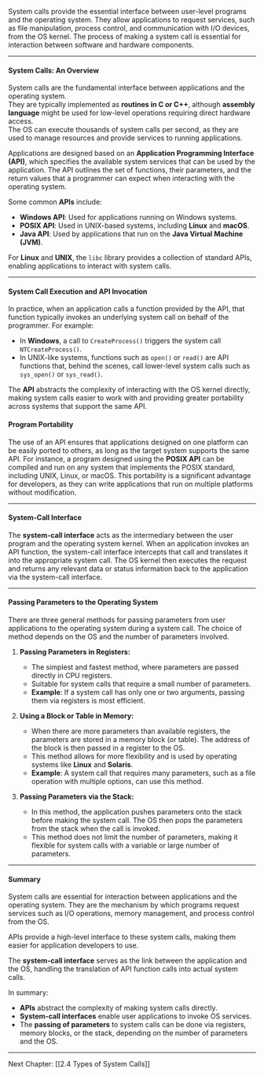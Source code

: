 

System calls provide the essential interface between user-level programs and the operating system. They allow applications to request services, such as file manipulation, process control, and communication with I/O devices, from the OS kernel. The process of making a system call is essential for interaction between software and hardware components.

---

#### **System Calls: An Overview**

System calls are the fundamental interface between applications and the operating system.      
They are typically implemented as **routines in C or C++**, although **assembly language** might be used for low-level operations requiring direct hardware access.        
The OS can execute thousands of system calls per second, as they are used to manage resources and provide services to running applications.

Applications are designed based on an **Application Programming Interface (API)**, which specifies the available system services that can be used by the application. The API outlines the set of functions, their parameters, and the return values that a programmer can expect when interacting with the operating system.

Some common **APIs** include:
- **Windows API**: Used for applications running on Windows systems.
- **POSIX API**: Used in UNIX-based systems, including **Linux** and **macOS**.
- **Java API**: Used by applications that run on the **Java Virtual Machine (JVM)**.

For **Linux** and **UNIX**, the `libc` library provides a collection of standard APIs, enabling applications to interact with system calls.

____

#### **System Call Execution and API Invocation**

In practice, when an application calls a function provided by the API, that function typically invokes an underlying system call on behalf of the programmer. For example:
- In **Windows**, a call to `CreateProcess()` triggers the system call `NTCreateProcess()`.
- In UNIX-like systems, functions such as `open()` or `read()` are API functions that, behind the scenes, call lower-level system calls such as `sys_open()` or `sys_read()`.

The **API** abstracts the complexity of interacting with the OS kernel directly, making system calls easier to work with and providing greater portability across systems that support the same API.

#### **Program Portability**

The use of an API ensures that applications designed on one platform can be easily ported to others, as long as the target system supports the same API. For instance, a program designed using the **POSIX API** can be compiled and run on any system that implements the POSIX standard, including UNIX, Linux, or macOS. This portability is a significant advantage for developers, as they can write applications that run on multiple platforms without modification.

---

#### **System-Call Interface**

The **system-call interface** acts as the intermediary between the user program and the operating system kernel. When an application invokes an API function, the system-call interface intercepts that call and translates it into the appropriate system call. The OS kernel then executes the request and returns any relevant data or status information back to the application via the system-call interface.


---

#### **Passing Parameters to the Operating System**

There are three general methods for passing parameters from user applications to the operating system during a system call. The choice of method depends on the OS and the number of parameters involved.

1. **Passing Parameters in Registers:**
   - The simplest and fastest method, where parameters are passed directly in CPU registers.
   - Suitable for system calls that require a small number of parameters.
   - **Example**: If a system call has only one or two arguments, passing them via registers is most efficient.

2. **Using a Block or Table in Memory:**
   - When there are more parameters than available registers, the parameters are stored in a memory block (or table). The address of the block is then passed in a register to the OS.
   - This method allows for more flexibility and is used by operating systems like **Linux** and **Solaris**.
   - **Example**: A system call that requires many parameters, such as a file operation with multiple options, can use this method.


3. **Passing Parameters via the Stack:**
   - In this method, the application pushes parameters onto the stack before making the system call. The OS then pops the parameters from the stack when the call is invoked.
   - This method does not limit the number of parameters, making it flexible for system calls with a variable or large number of parameters.

---

#### **Summary**

System calls are essential for interaction between applications and the operating system. They are the mechanism by which programs request services such as I/O operations, memory management, and process control from the OS. 

APIs provide a high-level interface to these system calls, making them easier for application developers to use. 

The **system-call interface** serves as the link between the application and the OS, handling the translation of API function calls into actual system calls.

In summary:
- **APIs** abstract the complexity of making system calls directly.
- **System-call interfaces** enable user applications to invoke OS services.
- The **passing of parameters** to system calls can be done via registers, memory blocks, or the stack, depending on the number of parameters and the OS.



____


Next Chapter: [[2.4 Types of System Calls]] 